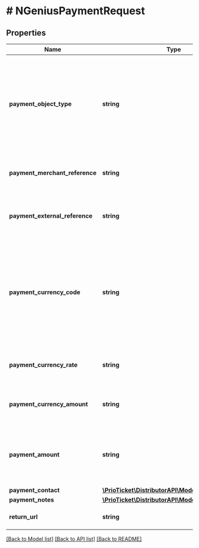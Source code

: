 # # NGeniusPaymentRequest

## Properties

Name | Type | Description | Notes
------------ | ------------- | ------------- | -------------
**payment_object_type** | **string** | Type of payment.     &lt;details&gt;   &lt;summary&gt;**Payment Object Types**&lt;/summary&gt;  Must be one of the following values:   * &#x60;ADYEN_DROP_IN&#x60; - Adyen Drop-In.   * &#x60;ADYEN_LINK&#x60; - Adyen Payment Link.   * &#x60;ADYEN_TERMINAL&#x60; - Adyen Terminal API.   * &#x60;ADYEN_RECURRING&#x60; - Adyen Recurring Payments.   * &#x60;NGENIUS_HPP&#x60; - N-Genius Hosted Payment Page.   * &#x60;MEWS_BILL&#x60; - Mews Payment.   * &#x60;MANUAL&#x60; - Manual Payment.    &lt;/details&gt;    &gt; Used to aid in serialization, deserialization, and validation. |
**payment_merchant_reference** | **string** | Unique (external) payment reference set by the merchant / (third) party / POS system initiating the payment. This reference will also be used to identify the payment in the PSP system. |
**payment_external_reference** | **string** | External payment reference set to identify the shopper / entity / cardholder / guest performing the payment. This reference can also be used to identify the payment in the PSP system. &gt; Required in case of recurring payments (&#x60;payment_recurring:true&#x60;). | [optional]
**payment_currency_code** | **string** | The (guest) currency code of this payment. According to [ISO-4217](https://en.wikipedia.org/wiki/ISO_4217).  **(ADVANCED)** This value defaults to &#x60;order.order_pricing[].price_currency_code&#x60;, unless the guest uses an alternative checkout currency, in which case an additional &#x60;payment_currency_rate&#x60; and &#x60;payment_currency_amount&#x60; will be returned.  Note that the payment service provider can perform an additional conversion called dynamic currency conversion (DCC), which will be returned inside &#x60;payment_gateway_additional_values&#x60;. | [optional]
**payment_currency_rate** | **string** | Checkout / Guest currency conversion rate.   If not set and an alternative &#x60;payment_currency_code&#x60; is provided, the latest rates from the Currency API will be used as default. | [optional]
**payment_currency_amount** | **string** | The total amount / value that has been authorised / settled / refunded in the alternative (guest) currency (&#x60;payment_amount&#x60; * &#x60;payment_currency_rate&#x60;). | [optional] [readonly]
**payment_amount** | **string** | Optional alternative amount to be authorised / settled / refunded during this transaction.   Only set this value in case of partial payments or deposits. By default this is set to the &#x60;order_pricing.price_total&#x60;.   In case of refunds, this value will be a positive value but the payment type should be set to &#x60;payment_type:REFUND&#x60;. | [optional]
**payment_contact** | [**\PrioTicket\DistributorAPI\Models\ContactDetails**](ContactDetails.md) |  | [optional]
**payment_notes** | [**\PrioTicket\DistributorAPI\Models\Note[]**](Note.md) | Payment notes. | [optional]
**return_url** | **string** | In case of a redirection, this is the URL to where your shopper should be redirected back to after they complete the payment. |

[[Back to Model list]](../../README.md#models) [[Back to API list]](../../README.md#endpoints) [[Back to README]](../../README.md)
